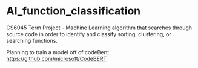 # AI_function_classification
CS6045 Term Project - Machine Learning algorithm that searches through source code in order to identify and classify sorting, clustering, or searching functions.

Planning to train a model off of codeBert: https://github.com/microsoft/CodeBERT
